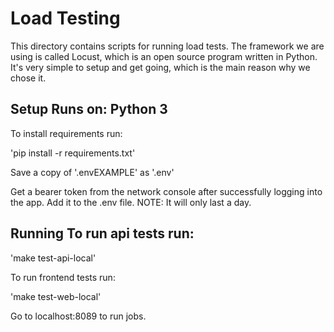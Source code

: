 # Load Testing

This directory contains scripts for running load tests. The framework we are
using is called Locust, which is an open source program written in Python. It's
very simple to setup and get going, which is the main reason why we chose it.

## Setup Runs on: Python 3

To install requirements run:

'pip install -r requirements.txt'

Save a copy of  '.envEXAMPLE' as '.env'

Get a bearer token from the network console after successfully logging into the
app.  Add it to the .env file.  NOTE:  It will only last a day.

## Running To run api tests run:

'make test-api-local'

To run frontend tests run:

'make test-web-local'

Go to localhost:8089 to run jobs.
